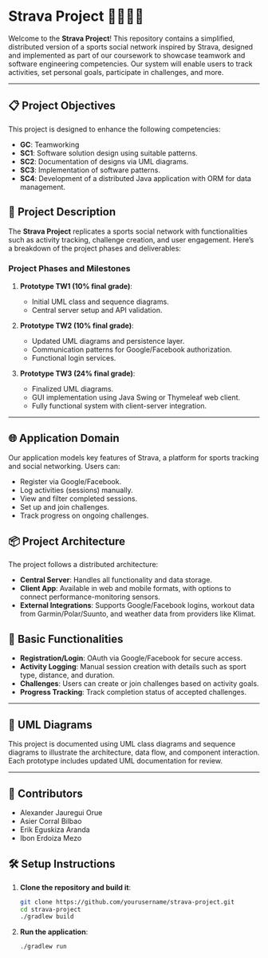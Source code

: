 # Strava Project 🚴‍♂️🏃‍♀️

Welcome to the **Strava Project**! This repository contains a simplified, distributed version of a sports social network inspired by Strava, designed and implemented as part of our coursework to showcase teamwork and software engineering competencies. Our system will enable users to track activities, set personal goals, participate in challenges, and more.

---

## 📋 Project Objectives

This project is designed to enhance the following competencies:

- **GC**: Teamworking
- **SC1**: Software solution design using suitable patterns.
- **SC2**: Documentation of designs via UML diagrams.
- **SC3**: Implementation of software patterns.
- **SC4**: Development of a distributed Java application with ORM for data management.

## 🚀 Project Description

The **Strava Project** replicates a sports social network with functionalities such as activity tracking, challenge creation, and user engagement. Here’s a breakdown of the project phases and deliverables:

### Project Phases and Milestones
1. **Prototype TW1 (10% final grade)**:
    - Initial UML class and sequence diagrams.
    - Central server setup and API validation.

2. **Prototype TW2 (10% final grade)**:
    - Updated UML diagrams and persistence layer.
    - Communication patterns for Google/Facebook authorization.
    - Functional login services.

3. **Prototype TW3 (24% final grade)**:
    - Finalized UML diagrams.
    - GUI implementation using Java Swing or Thymeleaf web client.
    - Fully functional system with client-server integration.

---

## 🌐 Application Domain

Our application models key features of Strava, a platform for sports tracking and social networking. Users can:
- Register via Google/Facebook.
- Log activities (sessions) manually.
- View and filter completed sessions.
- Set up and join challenges.
- Track progress on ongoing challenges.

## 📦 Project Architecture

The project follows a distributed architecture:
- **Central Server**: Handles all functionality and data storage.
- **Client App**: Available in web and mobile formats, with options to connect performance-monitoring sensors.
- **External Integrations**: Supports Google/Facebook logins, workout data from Garmin/Polar/Suunto, and weather data from providers like Klimat.

## 📑 Basic Functionalities

- **Registration/Login**: OAuth via Google/Facebook for secure access.
- **Activity Logging**: Manual session creation with details such as sport type, distance, and duration.
- **Challenges**: Users can create or join challenges based on activity goals.
- **Progress Tracking**: Track completion status of accepted challenges.

---

## 📐 UML Diagrams

This project is documented using UML class diagrams and sequence diagrams to illustrate the architecture, data flow, and component interaction. Each prototype includes updated UML documentation for review.

---

## 👥 Contributors

- Alexander Jauregui Orue
- Asier Corral Bilbao
- Erik Eguskiza Aranda
- Ibon Erdoiza Mezo

## 🛠️ Setup Instructions

1. **Clone the repository and build it**:
   ```bash
   git clone https://github.com/yourusername/strava-project.git
   cd strava-project
   ./gradlew build
   ```
   
2. **Run the application**:
    ```bash
   ./gradlew run
    ```



